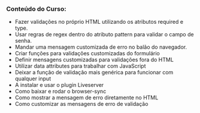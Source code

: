 

### Conteúdo do Curso:
- Fazer validações no próprio HTML utilizando os atributos required e type.
- Usar regras de regex dentro do atributo pattern para validar o campo de senha.
- Mandar uma mensagem customizada de erro no balão do navegador.
- Criar funções para validações customizadas do formulário
- Definir mensagens customizadas para validações fora do HTML
- Utilizar data attributes para trabalhar com JavaScript
- Deixar a função de validação mais genérica para funcionar com qualquer input
- A instalar e usar o plugin Liveserver
- Como baixar e rodar o browser-sync
- Como mostrar a mensagem de erro diretamente no HTML
- Como customizar as mensagens de erro de validação